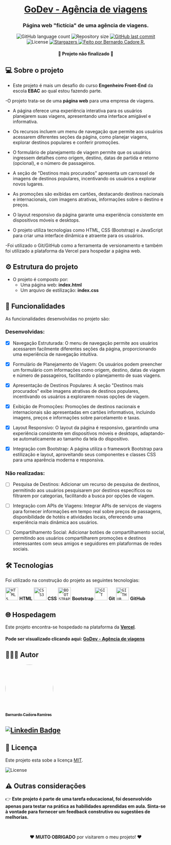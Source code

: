 <h1 align="center">
    <a href="https://go-dev-agencia-de-viagens.vercel.app/" alt="Página da GoDev - Agência de viagens">GoDev - Agência de viagens</a>
</h1>

<h3 align="center">
    <p>Página web "fictícia" de uma agência de viagens.</p>
</h3>

<p align="center">
  <img alt="GitHub language count" src="https://img.shields.io/github/languages/count/bcadore/GoDev-Agencia-de-viagens?color=%2304D361">
  <img alt="Repository size" src="https://img.shields.io/github/repo-size/bcadore/GoDev-Agencia-de-viagens">
  <a href="https://github.com/bcadore/GoDev-Agencia-de-viagens/commits/main">
    <img alt="GitHub last commit" src="https://img.shields.io/github/last-commit/bcadore/GoDev-Agencia-de-viagens">
  </a>
   <img alt="License" src="https://img.shields.io/badge/license-MIT-brightgreen">
   <a href="https://github.com/bcadore/GoDev-Agencia-de-viagens/stargazers">
    <img alt="Stargazers" src="https://img.shields.io/github/stars/bcadore/GoDev-Agencia-de-viagens?style=social">
  </a>
  <a href="#">
    <img alt="Feito por Bernardo Cadore R." src="https://img.shields.io/badge/feito%20por:-Bernardo Cadore R.-%237519C1">
  </a>
</p>

<h4 align="center">
	🚧 Projeto não finalizado 🚧
</h4>

## 💻 Sobre o projeto

- Este projeto é mais um desafio do curso **Engenheiro Front-End** da escola **EBAC** ao qual estou fazendo parte.

-O projeto trata-se de uma **página web** para uma empresa de viagens.

- A página oferece uma experiência interativa para os usuários planejarem suas viagens, apresentando uma interface amigável e informativa.

- Os recursos incluem um menu de navegação que permite aos usuários acessarem diferentes seções da página, como planejar viagens, explorar destinos populares e conferir promoções.

- O formulário de planejamento de viagem permite que os usuários ingressem detalhes como origem, destino, datas de partida e retorno (opcional), e o número de passageiros.

- A seção de "Destinos mais procurados" apresenta um carrossel de imagens de destinos populares, incentivando os usuários a explorar novos lugares.

- As promoções são exibidas em cartões, destacando destinos nacionais e internacionais, com imagens atrativas, informações sobre o destino e preços.

- O layout responsivo da página garante uma experiência consistente em dispositivos móveis e desktops.

- O projeto utiliza tecnologias como HTML, CSS (Bootstrap) e JavaScript para criar uma interface dinâmica e atraente para os usuários.

-Foi utilizado o Git/GitHub como a ferramenta de versionamento e também foi utilizado a plataforma da Vercel para hospedar a página web.

## ⚙️ Estrutura do projeto

- O projeto é composto por:
  - Uma página web: **index.html**
  - Um arquivo de estilização: **index.css**

## 🎲 Funcionalidades

As funcionalidades desenvolvidas no projeto são:

### Desenvolvidas:
- [x] Navegação Estruturada: O menu de navegação permite aos usuários acessarem facilmente diferentes seções da página, proporcionando uma experiência de navegação intuitiva.

- [x] Formulário de Planejamento de Viagem: Os usuários podem preencher um formulário com informações como origem, destino, datas de viagem e número de passageiros, facilitando o planejamento de suas viagens.

- [x] Apresentação de Destinos Populares: A seção "Destinos mais procurados" exibe imagens atrativas de destinos populares, incentivando os usuários a explorarem novas opções de viagem.

- [x] Exibição de Promoções: Promoções de destinos nacionais e internacionais são apresentadas em cartões informativos, incluindo imagens, preços e informações sobre parcelamento e taxas.

- [x] Layout Responsivo: O layout da página é responsivo, garantindo uma experiência consistente em dispositivos móveis e desktops, adaptando-se automaticamente ao tamanho da tela do dispositivo.

- [x] Integração com Bootstrap: A página utiliza o framework Bootstrap para estilização e layout, aproveitando seus componentes e classes CSS para uma aparência moderna e responsiva.

### Não realizadas:
- [ ] Pesquisa de Destinos: Adicionar um recurso de pesquisa de destinos, permitindo aos usuários pesquisarem por destinos específicos ou filtrarem por categorias, facilitando a busca por opções de viagem.

- [ ] Integração com APIs de Viagens: Integrar APIs de serviços de viagens para fornecer informações em tempo real sobre preços de passagens, disponibilidade de hotéis e atividades locais, oferecendo uma experiência mais dinâmica aos usuários.

- [ ] Compartilhamento Social: Adicionar botões de compartilhamento social, permitindo aos usuários compartilharem promoções e destinos interessantes com seus amigos e seguidores em plataformas de redes sociais.

## 🛠 Tecnologias

Foi utilizado na construção do projeto as seguintes tecnologias:

<code><img width="40px" src="https://cdn.jsdelivr.net/gh/devicons/devicon/icons/html5/html5-original-wordmark.svg" title = "HTML5"/></code> **HTML**
<code><img width="40px" src="https://cdn.jsdelivr.net/gh/devicons/devicon/icons/css3/css3-original-wordmark.svg" title = "CSS3"/></code> **CSS**
<code><img width="40px" src="https://cdn.jsdelivr.net/gh/devicons/devicon/icons/bootstrap/bootstrap-original.svg" title = "BOOTSTRAP"/></code> **Bootstrap**
<code><img width="40px" src="https://cdn.jsdelivr.net/gh/devicons/devicon/icons/git/git-original.svg" title = "GIT"/></code> **Git**
<code><img width="40px" src="https://cdn.jsdelivr.net/gh/devicons/devicon/icons/github/github-original.svg" title = "GITHUB"/></code> **GitHub**

## 🌐 Hospedagem

Este projeto encontra-se hospedado na plataforma da **[Vercel](https://vercel.com)**.

#### Pode ser visualizado clicando aqui: **[GoDev - Agência de viagens](https://go-dev-agencia-de-viagens.vercel.app/)**

## 🙋🏻‍♂️ Autor

<a href="https://github.com/bcadore">
    <img style="border-radius: 50%;" src="https://avatars.githubusercontent.com/u/49734970?s=400&u=7a5ce9ab63e4a78ac5434d008dc8faf070aa0883&v=4" width="150px;" alt=""/>
    <br/>
    <sub><b>Bernardo Cadore Ramires</b></sub>
</a>

## [![Linkedin Badge](https://img.shields.io/badge/-Bernardo-blue?style=flat-square&logo=Linkedin&logoColor=white&link=https://www.linkedin.com/in/bernardocadore/)](https://www.linkedin.com/in/bernardocadore/)

## 📝 Licença

Este projeto esta sobe a licença [MIT](./LICENSE).

<img alt="License" src="https://img.shields.io/badge/license-MIT-brightgreen">

## ⚠️ Outras considerações

👉 **Este projeto é parte de uma tarefa educacional, foi desenvolvido apenas para testar na prática as habilidades aprendidas em aula. Sinta-se à vontade para fornecer um feedback construtivo ou sugestões de melhorias.**

<br>
<p align=center>
❤️  <b>MUITO OBRIGADO</b> por visitarem o meu projeto! ❤️
</p>